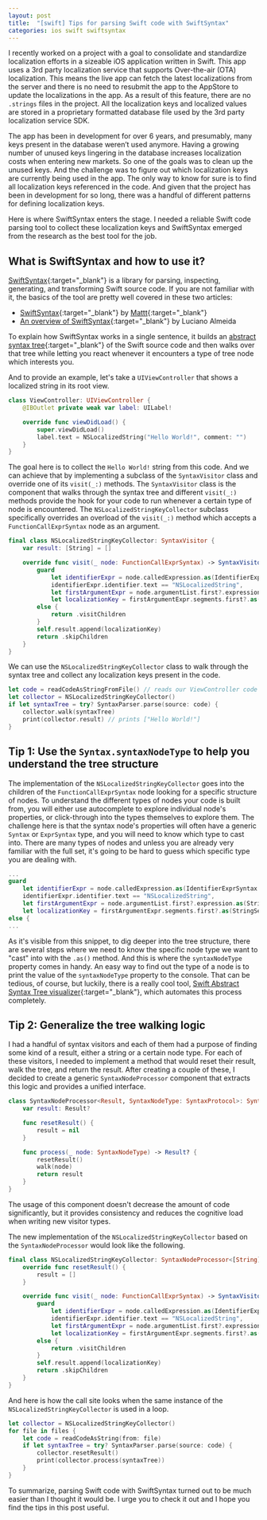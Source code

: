 ```yaml
---
layout: post
title:  "[swift] Tips for parsing Swift code with SwiftSyntax"
categories: ios swift swiftsyntax
---
```


I recently worked on a project with a goal to consolidate and standardize localization efforts in a sizeable iOS application written in Swift. This app uses a 3rd party localization service that supports Over-the-air (OTA) localization. This means the live app can fetch the latest localizations from the server and there is no need to resubmit the app to the AppStore to update the localizations in the app. As a result of this feature, there are no `.strings` files in the project. All the localization keys and localized values are stored in a proprietary formatted database file used by the 3rd party localization service SDK.

The app has been in development for over 6 years, and presumably, many keys present in the database weren’t used anymore. Having a growing number of unused keys lingering in the database increases localization costs when entering new markets. So one of the goals was to clean up the unused keys. And the challenge was to figure out which localization keys are currently being used in the app. The only way to know for sure is to find all localization keys referenced in the code. And given that the project has been in development for so long, there was a handful of different patterns for defining localization keys.

Here is where SwiftSyntax enters the stage. I needed a reliable Swift code parsing tool to collect these localization keys and SwiftSyntax emerged from the research as the best tool for the job.

What is SwiftSyntax and how to use it?
--------------------------------------

 [SwiftSyntax](https://github.com/apple/swift-syntax){:target="_blank"}<!-- markup clean_ --> is a library for parsing, inspecting, generating, and transforming Swift source code. If you are not familiar with it, the basics of the tool are pretty well covered in these two articles:
* [Swift​Syntax](https://nshipster.com/swiftsyntax/){:target="_blank"}<!-- markup clean_ --> by [Mattt](https://twitter.com/mattt){:target="_blank"}<!-- markup clean_ -->
* [An overview of SwiftSyntax](https://medium.com/@lucianoalmeida1/an-overview-of-swiftsyntax-cf1ae6d53494){:target="_blank"}<!-- markup clean_ --> by Luciano Almeida

To explain how SwiftSyntax works in a single sentence, it builds an [abstract syntax tree](https://en.wikipedia.org/wiki/Abstract_syntax_tree){:target="_blank"}<!-- markup clean_ --> of the Swift source code and then walks over that tree while letting you react whenever it encounters a type of tree node which interests you.

And to provide an example, let's take a `UIViewController` that shows a localized string in its root view.

```swift
class ViewController: UIViewController {
    @IBOutlet private weak var label: UILabel!

    override func viewDidLoad() {
        super.viewDidLoad()
        label.text = NSLocalizedString("Hello World!", comment: "")
    }
}
```

The goal here is to collect the `Hello World!` string from this code. And we can achieve that by implementing a subclass of the `SyntaxVisitor` class and override one of its `visit(_:)` methods. The `SyntaxVisitor` class is the component that walks through the syntax tree and different `visit(_:)` methods provide the hook for your code to run whenever a certain type of node is encountered. The `NSLocalizedStringKeyCollector` subclass specifically overrides an overload of the `visit(_:)` method which accepts a `FunctionCallExprSyntax` node as an argument.

```swift
final class NSLocalizedStringKeyCollector: SyntaxVisitor {
    var result: [String] = []

    override func visit(_ node: FunctionCallExprSyntax) -> SyntaxVisitorContinueKind {
        guard
            let identifierExpr = node.calledExpression.as(IdentifierExprSyntax.self),
            identifierExpr.identifier.text == "NSLocalizedString",
            let firstArgumentExpr = node.argumentList.first?.expression.as(StringLiteralExprSyntax.self),
            let localizationKey = firstArgumentExpr.segments.first?.as(StringSegmentSyntax.self)?.description
        else {
            return .visitChildren
        }
        self.result.append(localizationKey)
        return .skipChildren
    }
}
```

We can use the `NSLocalizedStringKeyCollector` class to walk through the syntax tree and collect any localization keys present in the code.

```swift
let code = readCodeAsStringFromFile() // reads our ViewController code from a swift file
let collector = NSLocalizedStringKeyCollector()
if let syntaxTree = try? SyntaxParser.parse(source: code) {
    collector.walk(syntaxTree)
    print(collector.result) // prints ["Hello World!"]
}
```

Tip 1: Use the `Syntax.syntaxNodeType` to help you understand the tree structure
--------------------------------------------------------------------------------

The implementation of the `NSLocalizedStringKeyCollector` goes into the children of the `FunctionCallExprSyntax` node looking for a specific structure of nodes. To understand the different types of nodes your code is built from, you will either use autocomplete to explore individual node's properties, or click-through into the types themselves to explore them. The challenge here is that the syntax node's properties will often have a generic `Syntax` or `ExprSyntax` type, and you will need to know which type to cast into. There are many types of nodes and unless you are already very familiar with the full set, it's going to be hard to guess which specific type you are dealing with.

```swift
...
guard
    let identifierExpr = node.calledExpression.as(IdentifierExprSyntax.self),
    identifierExpr.identifier.text == "NSLocalizedString",
    let firstArgumentExpr = node.argumentList.first?.expression.as(StringLiteralExprSyntax.self),
    let localizationKey = firstArgumentExpr.segments.first?.as(StringSegmentSyntax.self)?.description
else {
...
```

As it's visible from this snippet, to dig deeper into the tree structure, there are several steps where we need to know the specific node type we want to "cast" into with the `.as()` method. And this is where the `syntaxNodeType` property comes in handy. An easy way to find out the type of a node is to print the value of the `syntaxNodeType` property to the console. That can be tedious, of course, but luckily, there is a really cool tool, [Swift Abstract Syntax Tree visualizer](https://swift-ast-explorer.com/){:target="_blank"}<!-- markup clean_ -->, which automates this process completely.

Tip 2: Generalize the tree walking logic
----------------------------------------

I had a handful of syntax visitors and each of them had a purpose of finding some kind of a result, either a string or a certain node type. For each of these visitors, I needed to implement a method that would reset their result, walk the tree, and return the result. After creating a couple of these, I decided to create a generic `SyntaxNodeProcessor` component that extracts this logic and provides a unified interface.

```swift
class SyntaxNodeProcessor<Result, SyntaxNodeType: SyntaxProtocol>: SyntaxVisitor {
    var result: Result?

    func resetResult() {
        result = nil
    }

    func process(_ node: SyntaxNodeType) -> Result? {
        resetResult()
        walk(node)
        return result
    }
}
```

The usage of this component doesn't decrease the amount of code significantly, but it provides consistency and reduces the cognitive load when writing new visitor types.

The new implementation of the `NSLocalizedStringKeyCollector` based on the `SyntaxNodeProcessor` would look like the following.

```swift
final class NSLocalizedStringKeyCollector: SyntaxNodeProcessor<[String], SourceFileSyntax> {
    override func resetResult() {
        result = []
    }

    override func visit(_ node: FunctionCallExprSyntax) -> SyntaxVisitorContinueKind {
        guard
            let identifierExpr = node.calledExpression.as(IdentifierExprSyntax.self),
            identifierExpr.identifier.text == "NSLocalizedString",
            let firstArgumentExpr = node.argumentList.first?.expression.as(StringLiteralExprSyntax.self),
            let localizationKey = firstArgumentExpr.segments.first?.as(StringSegmentSyntax.self)?.description
        else {
            return .visitChildren
        }
        self.result.append(localizationKey)
        return .skipChildren
    }
}
```

And here is how the call site looks when the same instance of the `NSLocalizedStringKeyCollector` is used in a loop.

```swift
let collector = NSLocalizedStringKeyCollector()
for file in files {
    let code = readCodeAsString(from: file)
    if let syntaxTree = try? SyntaxParser.parse(source: code) {
        collector.resetResult()
        print(collector.process(syntaxTree))
    }
}
```

To summarize, parsing Swift code with SwiftSyntax turned out to be much easier than I thought it would be. I urge you to check it out and I hope you find the tips in this post useful.



